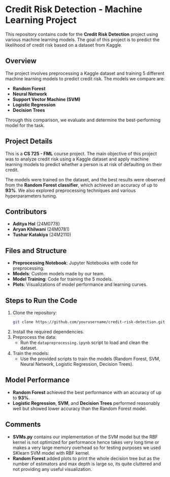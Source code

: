 # Credit Risk Detection - Machine Learning Project

This repository contains code for the **Credit Risk Detection** project using various machine learning models. The goal of this project is to predict the likelihood of credit risk based on a dataset from Kaggle.

## Overview

The project involves preprocessing a Kaggle dataset and training 5 different machine learning models to predict credit risk. The models we compare are:

- **Random Forest**
- **Neural Network**
- **Support Vector Machine (SVM)**
- **Logistic Regression**
- **Decision Trees**

Through this comparison, we evaluate and determine the best-performing model for the task.

## Project Details

This is a **CS 725 - FML** course project. The main objective of this project was to analyze credit risk using a Kaggle dataset and apply machine learning models to predict whether a person is at risk of defaulting on their credit.

The models were trained on the dataset, and the best results were observed from the **Random Forest classifier**, which achieved an accuracy of up to **93%**. We also explored preprocessing techniques and various hyperparameters tuning.

## Contributors

- **Aditya Hol** (24M0778)
- **Aryan Khilwani** (24M0781)
- **Tushar Katakiya** (24M2110)

## Files and Structure

- **Preprocessing Notebook**: Jupyter Notebooks with code for preprocessing.
- **Models**: Custom models made by our team.
- **Model Training**: Code for training the 5 models.
- **Plots**: Visualizations of model performance and learning curves.

## Steps to Run the Code

1. Clone the repository:
   ```bash
   git clone https://github.com/yourusername/credit-risk-detection.git
   ```
2. Install the required dependencies.
3. Preprocess the data:
   - Run the `datapreprocessing.ipynb` script to load and clean the dataset.
4. Train the models:
   - Use the provided scripts to train the models (Random Forest, SVM, Neural Network, Logistic Regression, Decision Trees).

## Model Performance

- **Random Forest** achieved the best performance with an accuracy of up to **93%**.
- **Logistic Regression**, **SVM**, and **Decision Trees** performed reasonably well but showed lower accuracy than the Random Forest model.

## Comments

- **SVMs.py** contains our implementation of the SVM model but the RBF kernel is not optimized for performance hence takes very long time or makes a very large memory overhead so for testing purposes we used SKlearn SVM model with RBF kernel.
- **Random Forest** added plots to print the whole decision tree but as the number of estimators and max depth is large so, its quite cluttered and not providing any useful visualization.
